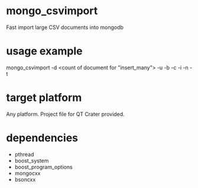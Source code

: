 # mongo_csvimport
Fast import large CSV documents into mongodb

# usage example
mongo_csvimport -d <count of document for "insert_many"> -u <mongodb connection URI> -b <database name> -c <collection name> -i <CSV file name> -n <comma separated columns name> -t <commas eparated columns types>
  
# target platform
Any platform. 
Project file for QT Crater provided.

# dependencies
- pthread
- boost_system
- boost_program_options
- mongocxx
- bsoncxx
